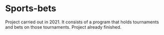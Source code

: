 # Sports-bets
Project carried out in 2021. It consists of a program that holds tournaments and bets on those tournaments. Project already finished.

